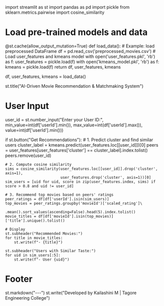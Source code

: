 import streamlit as st
import pandas as pd
import pickle
from sklearn.metrics.pairwise import cosine_similarity

# Load pre-trained models and data
@st.cache(allow_output_mutation=True)
def load_data():
    # Example: load preprocessed DataFrame
    df = pd.read_csv('preprocessed_movies.csv')
    # Load user_features and kmeans model
    with open('user_features.pkl', 'rb') as f:
        user_features = pickle.load(f)
    with open('kmeans_model.pkl', 'rb') as f:
        kmeans = pickle.load(f)
    return df, user_features, kmeans

df, user_features, kmeans = load_data()

st.title("AI-Driven Movie Recommendation & Matchmaking System")

# User Input
user_id = st.number_input("Enter your User ID:", min_value=int(df['userId'].min()),
                          max_value=int(df['userId'].max()), value=int(df['userId'].min()))

if st.button("Get Recommendations"):
    # 1. Predict cluster and find similar users
    cluster_label = kmeans.predict(user_features.loc[[user_id]])[0]
    peers = user_features[user_features['cluster'] == cluster_label].index.tolist()
    peers.remove(user_id)

    # 2. Compute cosine similarity
    sims = cosine_similarity(user_features.loc[[user_id]].drop('cluster', axis=1),
                             user_features.drop('cluster', axis=1))[0]
    sim_users = [uid for uid, score in zip(user_features.index, sims) if score > 0.8 and uid != user_id]

    # 3. Recommend top movies based on peers' ratings
    peer_ratings = df[df['userId'].isin(sim_users)]
    top_movies = peer_ratings.groupby('movieId')['scaled_rating']\
                       .mean().sort_values(ascending=False).head(5).index.tolist()
    movie_titles = df[df['movieId'].isin(top_movies)]['title'].unique().tolist()

    # Display
    st.subheader("Recommended Movies:")
    for title in movie_titles:
        st.write(f"- {title}")

    st.subheader("Users with Similar Taste:")
    for uid in sim_users[:5]:
        st.write(f"- User {uid}")

# Footer
st.markdown("---")
st.write("Developed by Kailashini M | Tagore Engineering College")

